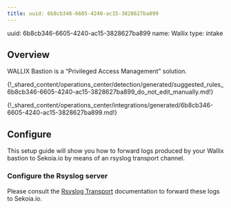 ```yaml
---
title: uuid: 6b8cb346-6605-4240-ac15-3828627ba899
---
```


uuid: 6b8cb346-6605-4240-ac15-3828627ba899
name: Wallix
type: intake

## Overview
WALLIX Bastion is a “Privileged Access Management” solution.


{!_shared_content/operations_center/detection/generated/suggested_rules_6b8cb346-6605-4240-ac15-3828627ba899_do_not_edit_manually.md!}

{!_shared_content/operations_center/integrations/generated/6b8cb346-6605-4240-ac15-3828627ba899.md!}

## Configure
This setup guide will show you how to forward logs produced by your Wallix bastion to Sekoia.io by means of an rsyslog transport channel.

### Configure the Rsyslog server
Please consult the [Rsyslog Transport](../../../ingestion_methods/rsyslog/) documentation to forward these logs to Sekoia.io.

